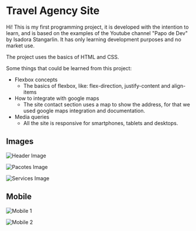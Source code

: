# Travel Agency Site

Hi! This is my first programming project, it is developed with the intention to learn, and is based on the examples of the Youtube channel "Papo de Dev" by Isadora Stangarlin. It has only learning development purposes and no market use.

The project uses the basics of HTML and CSS.

Some things that could be learned from this project:

-   Flexbox concepts
    -   The basics of flexbox, like: flex-direction, justify-content and align-items
-   How to integrate with google maps
    -   The site contact section uses a map to show the address, for that we used google maps integration and documentation.
-   Media queries
    -   All the site is responsive for smartphones, tablets and desktops.

## Images
![Header Image](https://github.com/ViniMerc/teste1/blob/master/assets/Capturar%201.PNG?raw=true)<p>
![Pacotes Image](https://github.com/ViniMerc/teste1/blob/master/assets/Capturar%202.PNG?raw=true)<p>![Services Image](https://github.com/ViniMerc/teste1/blob/master/assets/Capturar%203.PNG?raw=true)
## Mobile 
![Mobile 1](https://github.com/ViniMerc/teste1/blob/master/assets/Capturar%20mobile.PNG?raw=true)

![Mobile 2](https://github.com/ViniMerc/teste1/blob/master/assets/Capturar%20%202.PNG?raw=true)
